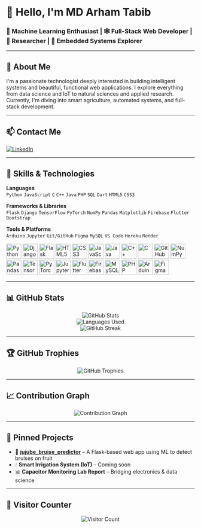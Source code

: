 # 👋 Hello, I'm MD Arham Tabib

### 🌟 Machine Learning Enthusiast | 🕸️ Full-Stack Web Developer | 🔬 Researcher | 🔧 Embedded Systems Explorer  

---

## 🧭 About Me  
I'm a passionate technologist deeply interested in building intelligent systems and beautiful, functional web applications. I explore everything from data science and IoT to natural sciences and applied research. Currently, I'm diving into smart agriculture, automated systems, and full-stack development.

---

## 📫 Contact Me  
[![LinkedIn](https://img.shields.io/badge/LinkedIn-%230077B5.svg?style=for-the-badge&logo=linkedin&logoColor=white)](https://www.linkedin.com/in/md-arham-tabib-85336533b/)

---

## 🧠 Skills & Technologies

**Languages**  
`Python` `JavaScript` `C` `C++` `Java` `PHP` `SQL` `Dart` `HTML5` `CSS3`

**Frameworks & Libraries**  
`Flask` `Django` `TensorFlow` `PyTorch` `NumPy` `Pandas` `Matplotlib` `Firebase` `Flutter` `Bootstrap`

**Tools & Platforms**  
`Arduino` `Jupyter` `Git/GitHub` `Figma` `MySQL` `VS Code` `Heroku` `Render`

<p align="left">
  <img src="https://cdn.jsdelivr.net/gh/devicons/devicon/icons/python/python-original.svg" width="40" height="40" alt="Python"/>
  <img src="https://cdn.jsdelivr.net/gh/devicons/devicon/icons/django/django-plain.svg" width="40" height="40" alt="Django"/>
  <img src="https://cdn.jsdelivr.net/gh/devicons/devicon/icons/flask/flask-original.svg" width="40" height="40" alt="Flask"/>
  <img src="https://cdn.jsdelivr.net/gh/devicons/devicon/icons/html5/html5-original.svg" width="40" height="40" alt="HTML5"/>
  <img src="https://cdn.jsdelivr.net/gh/devicons/devicon/icons/css3/css3-original.svg" width="40" height="40" alt="CSS3"/>
  <img src="https://cdn.jsdelivr.net/gh/devicons/devicon/icons/javascript/javascript-original.svg" width="40" height="40" alt="JavaScript"/>
  <img src="https://cdn.jsdelivr.net/gh/devicons/devicon/icons/java/java-original.svg" width="40" height="40" alt="Java"/>
  <img src="https://cdn.jsdelivr.net/gh/devicons/devicon/icons/cplusplus/cplusplus-original.svg" width="40" height="40" alt="C++"/>
  <img src="https://cdn.jsdelivr.net/gh/devicons/devicon/icons/c/c-original.svg" width="40" height="40" alt="C"/>
  <img src="https://cdn.jsdelivr.net/gh/devicons/devicon/icons/github/github-original.svg" width="40" height="40" alt="GitHub"/>
  <img src="https://cdn.jsdelivr.net/gh/devicons/devicon/icons/numpy/numpy-original.svg" width="40" height="40" alt="NumPy"/>
  <img src="https://cdn.jsdelivr.net/gh/devicons/devicon/icons/pandas/pandas-original.svg" width="40" height="40" alt="Pandas"/>
  <img src="https://cdn.jsdelivr.net/gh/devicons/devicon/icons/tensorflow/tensorflow-original.svg" width="40" height="40" alt="TensorFlow"/>
  <img src="https://cdn.jsdelivr.net/gh/devicons/devicon/icons/pytorch/pytorch-original.svg" width="40" height="40" alt="PyTorch"/>
  <img src="https://cdn.jsdelivr.net/gh/devicons/devicon/icons/jupyter/jupyter-original.svg" width="40" height="40" alt="Jupyter"/>
  <img src="https://cdn.jsdelivr.net/gh/devicons/devicon/icons/flutter/flutter-original.svg" width="40" height="40" alt="Flutter"/>
  <img src="https://cdn.jsdelivr.net/gh/devicons/devicon/icons/firebase/firebase-plain.svg" width="40" height="40" alt="Firebase"/>
  <img src="https://cdn.jsdelivr.net/gh/devicons/devicon/icons/mysql/mysql-original.svg" width="40" height="40" alt="MySQL"/>
  <img src="https://cdn.jsdelivr.net/gh/devicons/devicon/icons/php/php-original.svg" width="40" height="40" alt="PHP"/>
  <img src="https://cdn.jsdelivr.net/gh/devicons/devicon/icons/arduino/arduino-original.svg" width="40" height="40" alt="Arduino"/>
  <img src="https://cdn.jsdelivr.net/gh/devicons/devicon/icons/figma/figma-original.svg" width="40" height="40" alt="Figma"/>
</p>

---

## 📊 GitHub Stats

<p align="center">
  <img src="https://github-readme-stats.vercel.app/api?username=tabib-arham&show_icons=true&count_private=true&theme=default" alt="GitHub Stats" />
  <br>
  <img src="https://github-readme-stats.vercel.app/api/top-langs/?username=tabib-arham&langs_count=20&layout=compact&theme=default" alt="Languages Used" />
  <br>
  <img src="https://github-readme-streak-stats.herokuapp.com/?user=tabib-arham&theme=default" alt="GitHub Streak" />
</p>

---

## 🏆 GitHub Trophies

<p align="center">
  <img src="https://github-profile-trophy.vercel.app/?username=tabib-arham&margin-w=10&theme=gruvbox" alt="GitHub Trophies" />
</p>

---

## 📈 Contribution Graph

<p align="center">
  <img src="https://github-readme-activity-graph.vercel.app/graph?username=tabib-arham&radius=16&theme=react&area=true" alt="Contribution Graph" />
</p>

---

## 📌 Pinned Projects

- 🔬 **[jujube_bruise_predictor](https://github.com/tabib-arham/jujube_bruise_predictor)** – A Flask-based web app using ML to detect bruises on fruit  
- 💧 **Smart Irrigation System (IoT)** – Coming soon  
- 📊 **Capacitor Monitoring Lab Report** – Bridging electronics & data science  

---

## 🔢 Visitor Counter

<p align="center">
  <img src="https://profile-counter.glitch.me/tabib-arham/count.svg" alt="Visitor Count" />
</p>
